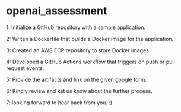 # openai_assessment

1: Initialize a GitHub repository with a sample application.

2: Writen a Dockerfile that builds a Docker image for the application.

3: Created an AWS ECR repository to store Docker images.

4: Developed a GitHub Actions workflow that triggers on push or pull request events.

5: Provide the artifacts and link on the given google form.

6: Kindly review and ket us know about the further process.

7: looking forward to hear back from you. :)
